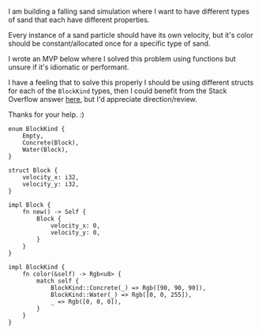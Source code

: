 I am building a falling sand simulation where I want to have different types of sand that each have different properties.

Every instance of a sand particle should have its own velocity, but it's color should be constant/allocated once for a specific type of sand.

I wrote an MVP below where I solved this problem using functions but unsure if it's idiomatic or performant.

I have a feeling that to solve this properly I should be using different structs for each of the `BlockKind` types, then I could benefit from the Stack Overflow answer [here](https://stackoverflow.com/q/26549480), but I'd appreciate direction/review.

Thanks for your help. :)

```
enum BlockKind {
    Empty,
    Concrete(Block),
    Water(Block),
}

struct Block {
    velocity_x: i32,
    velocity_y: i32,
}

impl Block {
    fn new() -> Self {
        Block {
            velocity_x: 0,
            velocity_y: 0,
        }
    }
}

impl BlockKind {
    fn color(&self) -> Rgb<u8> {
        match self {
            BlockKind::Concrete(_) => Rgb([90, 90, 90]),
            BlockKind::Water(_) => Rgb([0, 0, 255]),
            _ => Rgb([0, 0, 0]),
        }
    }
}
```